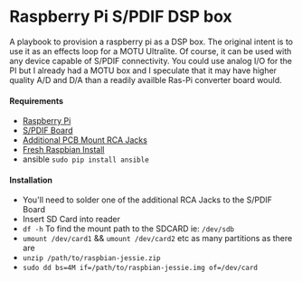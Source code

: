 # Raspberry Pi S/PDIF DSP box
A playbook to provision a raspberry pi as a DSP box.  The original intent is to use it as an effects loop for a MOTU Ultralite.  Of course, it can be used with any device capable of S/PDIF connectivity.  You could use analog I/O for the PI but I already had a MOTU box and I speculate that it may have higher quality A/D and D/A than a readily availble Ras-Pi converter board would.

#### Requirements
-  [Raspberry Pi](https://www.amazon.com/Raspberry-Pi-RASP-PI-3-Model-Motherboard/dp/B01CD5VC92)
-  [S/PDIF Board](https://www.hifiberry.com/products/digiplus/)
-  [Additional PCB Mount RCA Jacks](https://www.hifiberry.com/shop/accessories/rca-jack-pcb-mount-1-pair/)
-  [Fresh Raspbian Install](https://www.raspberrypi.org/downloads/raspbian/)
-  ansible `sudo pip install ansible`

#### Installation
-  You'll need to solder one of the additional RCA Jacks to the S/PDIF Board
-  Insert SD Card into reader
-  `df -h` To find the mount path to the SDCARD ie: `/dev/sdb`
-  `umount /dev/card1` && `umount /dev/card2` etc as many partitions as there are
-  `unzip /path/to/raspbian-jessie.zip`
-  `sudo dd bs=4M if=/path/to/raspbian-jessie.img of=/dev/card`